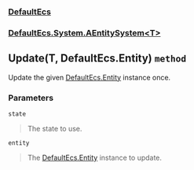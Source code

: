 ### [DefaultEcs](./DefaultEcs.md 'DefaultEcs')
### [DefaultEcs.System.AEntitySystem&lt;T&gt;](./DefaultEcs-System-AEntitySystem-T-.md 'DefaultEcs.System.AEntitySystem&lt;T&gt;')
## Update(T, DefaultEcs.Entity) `method`
Update the given [DefaultEcs.Entity](./DefaultEcs-Entity.md 'DefaultEcs.Entity') instance once.
### Parameters

<a name='DefaultEcs-System-AEntitySystem-T--Update(T-_DefaultEcs-Entity)-state'></a>
`state`
>The state to use.

<a name='DefaultEcs-System-AEntitySystem-T--Update(T-_DefaultEcs-Entity)-entity'></a>
`entity`
>The [DefaultEcs.Entity](./DefaultEcs-Entity.md 'DefaultEcs.Entity') instance to update.
